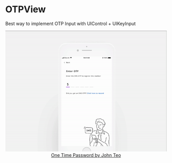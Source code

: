 # OTPView
Best way to implement OTP Input with UIControl + UIKeyInput
<p align="center">
<img src="https://raw.githubusercontent.com/alfian0/OTPView/main/dribbble.com%3Ashots%3A5773273-One-Time-Password.gif"/>
<a href="https://dribbble.com/shots/5773273-One-Time-Password/attachments/5773273-One-Time-Password?mode=media">One Time Password by John Teo</a>
</p>
